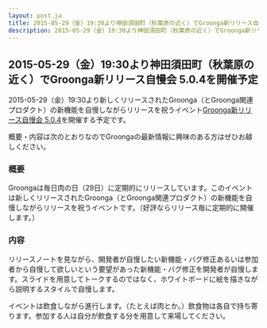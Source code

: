 ```yaml
---
layout: post.ja
title: 2015-05-29（金）19:30より神田須田町（秋葉原の近く）でGroonga新リリース自慢会 5.0.4を開催予定
description: 2015-05-29（金）19:30より神田須田町（秋葉原の近く）でGroonga新リリース自慢会 5.0.4を開催予定です。
---
```


## 2015-05-29（金）19:30より神田須田町（秋葉原の近く）でGroonga新リリース自慢会 5.0.4を開催予定

2015-05-29（金）19:30より新しくリリースされたGroonga（とGroonga関連プロダクト）の新機能を自慢しながらリリースを祝うイベント[Groonga新リリース自慢会 5.0.4](https://groonga.doorkeeper.jp/events/25515)を開催する予定です。

概要・内容は次のとおりなのでGroongaの最新情報に興味のある方はぜひお越しください。

### 概要

Groongaは毎日肉の日（29日）に定期的にリリースしています。このイベントは新しくリリースされたGroonga（とGroonga関連プロダクト）の新機能を自慢しながらリリースを祝うイベントです。（好評ならリリース毎に定期的に開催します。）

### 内容

リリースノートを見ながら、開発者が自慢したい新機能・バグ修正あるいは参加者から自慢して欲しいという要望があった新機能・バグ修正を開発者が自慢します。スライドを用意してトークするのではなく、ホワイトボードに絵を描きながら説明するスタイルで自慢します。

イベントは飲食しながら進行します。（たとえば肉とか。）飲食物は各自で持ち寄ります。参加する人は自分が飲食する分を用意して来場してください。
